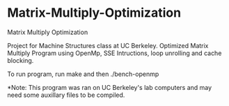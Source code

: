 Matrix-Multiply-Optimization
============================

Matrix Multiply Optimization

Project for Machine Structures class at UC Berkeley. Optimized Matrix Multiply Program using OpenMp, SSE Intructions, loop unrolling and cache blocking. 

To run program, run make and then ./bench-openmp

*Note: This program was ran on UC Berkeley's lab computers and may need some auxillary files to be compiled. 
